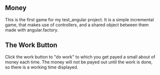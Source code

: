 ## Money

This is the first game for my test_angular project. It is a simple incremental game, that makes use of controllers, and a shared object between them made with angular.factory.


## The Work Button

Click the work button to "do work" to which you get payed a small about of money each time. The money will not be payed out until the work is done, so there is a working time displayed.